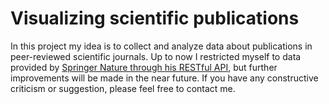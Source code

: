 # Visualizing scientific publications
In this project my idea is to collect and analyze data about publications in peer-reviewed scientific journals. Up to now I restricted myself to data provided by [Springer Nature through his RESTful API](https://dev.springernature.com/), but further improvements will be made in the near future. If you have any constructive criticism or suggestion, please feel free to contact me.
